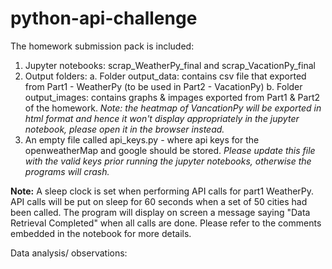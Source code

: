 # python-api-challenge

The homework submission pack is included:
1. Jupyter notebooks: scrap_WeatherPy_final and scrap_VacationPy_final
2. Output folders: 
  a. Folder output_data: contains csv file that exported from Part1 - WeatherPy (to be used in Part2 - VacationPy)
  b. Folder output_images: contains graphs & impages exported from Part1 & Part2 of the homework. *Note: the heatmap of VancationPy will be exported in html format and hence it won't display appropriately in the jupyter notebook, please open it in the browser instead.*
3. An empty file called api_keys.py - where api keys for the openweatherMap and google should be stored. *Please update this file with the valid keys prior running the jupyter notebooks, otherwise the programs will crash.*

**Note:** A sleep clock is set when performing API calls for part1 WeatherPy. API calls will be put on sleep for 60 seconds when a set of 50 cities had been called. The program will display on screen a message saying "Data Retrieval Completed" when all calls are done. Please refer to the comments embedded in the notebook for more details.


Data analysis/ observations: 
